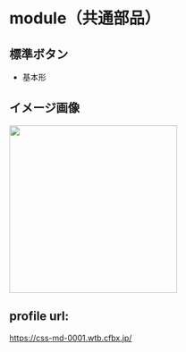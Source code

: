 # module（共通部品）

## 標準ボタン
- 基本形

## イメージ画像
<img src="https://css-md-0001.wtb.cfbx.jp/images/md-button-01.jpg" alt="" title="" width="300px">

## profile url:
https://css-md-0001.wtb.cfbx.jp/
